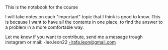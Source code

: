 This is the notebook for the course

I will take notes on each "important" topic that I think 
is good to know.
This is because I want to have all the contents in 
one place, to find the answer to a problem in a more
comfortable way.

Let me know if you want to contribute, send me a message trough instagram or mail:
 -leo.leon22
 -lrafa.leon@gmail.com